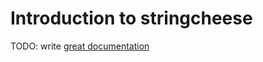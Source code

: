 # Introduction to stringcheese

TODO: write [great documentation](http://jacobian.org/writing/great-documentation/what-to-write/)
